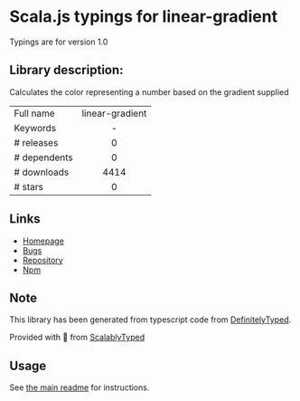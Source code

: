 
# Scala.js typings for linear-gradient

Typings are for version 1.0

## Library description:
Calculates the color representing a number based on the gradient supplied

|                    |                 |
| ------------------ | :-------------: |
| Full name          | linear-gradient |
| Keywords           | - |
| # releases         | 0 |
| # dependents       | 0 |
| # downloads        | 4414 |
| # stars            | 0 |

## Links
- [Homepage](https://github.com/karmadata/linear-gradient#readme)
- [Bugs](https://github.com/karmadata/linear-gradient/issues)
- [Repository](https://github.com/karmadata/linear-gradient)
- [Npm](https://www.npmjs.com/package/linear-gradient)
    


## Note
This library has been generated from typescript code from [DefinitelyTyped](https://definitelytyped.org).

Provided with :purple_heart: from [ScalablyTyped](https://github.com/oyvindberg/ScalablyTyped)

## Usage
See [the main readme](../../readme.md) for instructions.


